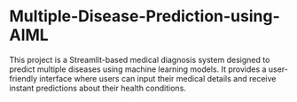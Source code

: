 # Multiple-Disease-Prediction-using-AIML
This project is a Streamlit-based medical diagnosis system designed to predict multiple diseases using machine learning models. It provides a user-friendly interface where users can input their medical details and receive instant predictions about their health conditions.

